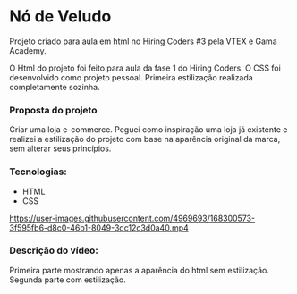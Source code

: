 # Nó de Veludo 

Projeto criado para aula em html no Hiring Coders #3 pela VTEX e Gama Academy.

O Html do projeto foi feito para aula da fase 1 do Hiring Coders.
O CSS foi desenvolvido como projeto pessoal. Primeira estilização realizada completamente sozinha.

### Proposta do projeto
Criar uma loja e-commerce. Peguei como inspiração uma loja já existente e realizei a estilização do projeto com base na aparência original da marca, sem alterar seus princípios.

### Tecnologias: 
- HTML
- CSS

https://user-images.githubusercontent.com/4969693/168300573-3f595fb6-d8c0-46b1-8049-3dc12c3d0a40.mp4
### Descrição do vídeo:
Primeira parte mostrando apenas a aparência do html sem estilização. Segunda parte com estilização.
